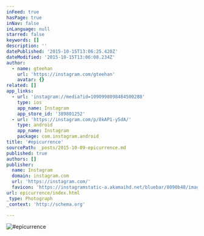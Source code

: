 ```yaml
---
inFeed: true
hasPage: true
inNav: false
inLanguage: null
starred: false
keywords: []
description: ''
datePublished: '2015-10-15T13:06:25.420Z'
dateModified: '2015-10-15T13:06:08.234Z'
author:
  - name: gteehan
    url: 'https://instagram.com/gteehan'
    avatar: {}
related: []
app_links:
  - url: 'instagram://media?id=1090998098484500288'
    type: ios
    app_name: Instagram
    app_store_id: '389801252'
  - url: 'https://instagram.com/p/8kAP1-y5dA/'
    type: android
    app_name: Instagram
    package: com.instagram.android
title: '#epicurrence'
sourcePath: _posts/2015-10-09-epicurrence.md
published: true
authors: []
publisher:
  name: Instagram
  domain: instagram.com
  url: 'https://instagram.com/'
  favicon: 'https://instagramstatic-a.akamaihd.net/bluebar/8090b48/images/ico/favicon.ico'
url: epicurrence/index.html
_type: Photograph
_context: 'http://schema.org'

---
```

![#epicurrence](https://scontent.cdninstagram.com/hphotos-xaf1/t51.2885-15/s640x640/sh0.08/e35/12070848_1013779801976541_2133485753_n.jpg)